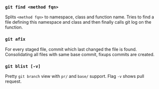 ### `git find <method fqn>`

Splits `<method fqn>` to namespace, class and function name. Tries to find a file defining this namespace and class and then finally calls git log on the function.

### `git afix`

For every staged file, commit which last changed the file is found. Consolidating all files with same base commit, fixups commits are created.

### `git blist [-v]`

Pretty `git branch` view with `pr/` and `base/` support. Flag `-v` shows pull request.
